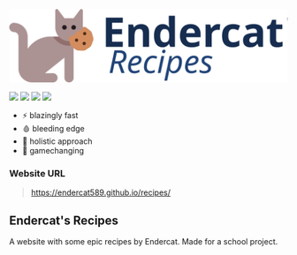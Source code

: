 <picture>
  <source media="(prefers-color-scheme: dark)" srcset="https://raw.githubusercontent.com/endercat589/recipes/main/images/logo_alt.svg">
  <img alt="Endercat's Recipes" src="https://raw.githubusercontent.com/endercat589/recipes/main/images/logo.svg">
</picture>

![](https://img.shields.io/github/languages/code-size/endercat589/recipes?style=for-the-badge)
![](https://img.shields.io/website?down_color=red&down_message=offline&label=site&style=for-the-badge&up_color=%2366cc00&up_message=online&url=https%3A%2F%2Fendercat589.github.io%2Frecipes%2F)
![](https://img.shields.io/github/license/endercat589/recipes?color=%239966ff&style=for-the-badge)
![](https://img.shields.io/github/deployments/endercat589/recipes/github-pages?label=deployment&style=for-the-badge)

- ⚡ blazingly fast
- 🩸 bleeding edge
- 🌱 holistic approach
- 🤯 gamechanging

### Website URL
> https://endercat589.github.io/recipes/

## Endercat's Recipes
A website with some epic recipes by Endercat. Made for a school project.
